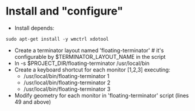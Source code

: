 # Install and "configure"

* Install depends:
```
sudo apt-get install -y wmctrl xdotool
```
* Create a terminator layout named 'floating-terminator' # it's configurable by $TERMINATOR_LAYOUT_NAME in the script
* ln -s $PROJECT_DIR/floating-terminator /usr/local/bin
* Create a keyboard shortcut for each monitor [1,2,3] executing:
  * /usr/local/bin/floating-terminator 1
  * /usr/local/bin/floating-terminator 2
  * /usr/local/bin/floating-terminator 3
* Modify geometry for each monitor in 'floating-terminator' script (lines 49 and above)

